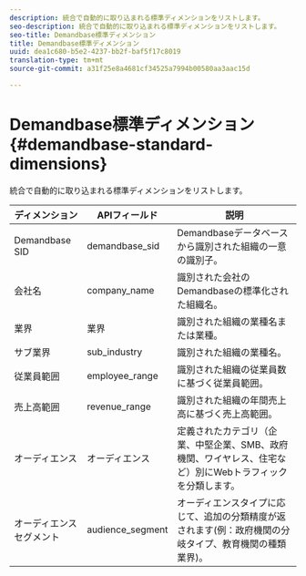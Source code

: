```yaml
---
description: 統合で自動的に取り込まれる標準ディメンションをリストします。
seo-description: 統合で自動的に取り込まれる標準ディメンションをリストします。
seo-title: Demandbase標準ディメンション
title: Demandbase標準ディメンション
uuid: dea1c680-b5e2-4237-bb2f-baf5f17c8019
translation-type: tm+mt
source-git-commit: a31f25e8a4681cf34525a7994b00580aa3aac15d

---
```



# Demandbase標準ディメンション{#demandbase-standard-dimensions}

統合で自動的に取り込まれる標準ディメンションをリストします。

| ディメンション | APIフィールド | 説明 |
|---|---|---|
| Demandbase SID | demandbase_sid | Demandbaseデータベースから識別された組織の一意の識別子。 |
| 会社名 | company_name | 識別された会社のDemandbaseの標準化された組織名。 |
| 業界 | 業界 | 識別された組織の業種名または業種。 |
| サブ業界 | sub_industry | 識別された組織の業種名。 |
| 従業員範囲 | employee_range | 識別された組織の従業員数に基づく従業員範囲。 |
| 売上高範囲 | revenue_range | 識別された組織の年間売上高に基づく売上高範囲。 |
| オーディエンス | オーディエンス | 定義されたカテゴリ（企業、中堅企業、SMB、政府機関、ワイヤレス、住宅など）別にWebトラフィックを分類します。 |
| オーディエンスセグメント | audience_segment | オーディエンスタイプに応じて、追加の分類精度が返されます(例：政府機関の分岐タイプ、教育機関の種類業界)。 |

